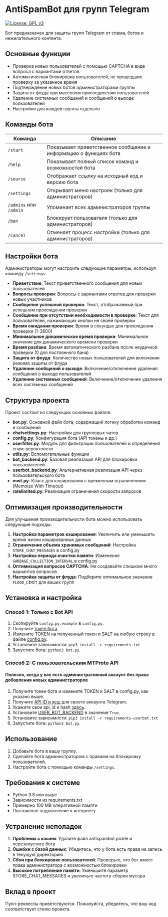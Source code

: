 # AntiSpamBot для групп Telegram
[![License: GPL v3](https://img.shields.io/badge/License-GPL%20v3-blue.svg)](./LICENSE)  

Бот предназначен для защиты групп Telegram от спама, ботов и нежелательного контента.

## Основные функции
- Проверка новых пользователей с помощью CAPTCHA в виде вопроса с вариантами ответов
- Автоматическая блокировка пользователей, не прошедших проверку за указанное время
- Подтверждение новых ботов администраторами группы
- Защита от флуда при массовом присоединении пользователей
- Удаление системных сообщений и сообщений о выходе пользователей
- Настройки для каждой группы отдельно

## Команды бота
| Команда | Описание |
|---------|----------|
| `/start` | Показывает приветственное сообщение и информацию о функциях бота |
| `/help` | Показывает полный список команд и возможностей бота |
| `/source` | Отображает ссылку на исходный код и версию бота |
| `/settings` | Открывает меню настроек (только для администраторов) |
| `/admins` или `/admin` | Упоминает всех администраторов группы |
| `/ban` | Блокирует пользователя (только для администраторов) |
| `/cancel` | Отменяет процесс настройки (только для администраторов) |

## Настройки бота
Администраторы могут настроить следующие параметры, используя команду `/settings`:

- **Приветствие**: Текст приветственного сообщения для новых пользователей
- **Вопросы проверки**: Вопросы с вариантами ответов для проверки новых участников
- **Сообщение успешной проверки**: Текст, отображаемый при успешном прохождении проверки
- **Сообщение при отсутствии необходимости в проверке**: Текст для пользователей, нажимающих кнопки не своей проверки
- **Время ожидания проверки**: Время в секундах для прохождения проверки (1-3600)
- **Минимальное динамическое время проверки**: Минимальное значение для динамического времени проверки
- **Время разбана**: Время автоматического разбана после неудачной проверки (0 для постоянного бана)
- **Защита от флуда**: Количество новых пользователей для включения режима защиты от флуда
- **Удаление сообщений о выходе**: Включение/отключение удаления сообщений о выходе пользователей
- **Удаление системных сообщений**: Включение/отключение удаления всех системных сообщений

## Структура проекта
Проект состоит из следующих основных файлов:
- **bot.py**: Основной файл бота, содержащий логику обработки команд и сообщений
- **chatsettings.py**: Настройки для групповых чатов
- **config.py**: Конфигурация бота (API токены и др.)
- **userfilter.py**: Модуль для фильтрации пользователей и определения спам-вероятности
- **utils.py**: Вспомогательные функции
- **bot_backend.py**: Базовая реализация API для блокировки пользователей
- **userbot_backend.py**: Альтернативная реализация API через пользовательского бота
- **mwt.py**: Класс для кэширования с временным ограничением (Memoize With Timeout)
- **ratelimited.py**: Реализация ограничения скорости запросов

## Оптимизация производительности
Для улучшения производительности бота можно использовать следующие подходы:
1. **Настройка параметров кэширования**: Увеличить или уменьшить время жизни кэшированных данных
2. **Ограничение объема хранимых сообщений**: Настройка `STORE_CHAT_MESSAGES` в config.py
3. **Настройка периода очистки памяти**: Изменение `GARBAGE_COLLECTION_INTERVAL` в config.py
4. **Оптимизация вопросов CAPTCHA**: Не создавайте слишком много вариантов вопросов
5. **Настройка защиты от флуда**: Подберите оптимальное значение `FLOOD_LIMIT` для ваших групп

## Установка и настройка

### Способ 1: Только с Bot API
1. Скопируйте `config.py.example` в `config.py`.  
2. Получите [токен бота](https://core.telegram.org/bots#6-botfather).  
3. Измените TOKEN на полученный токен и SALT на любую строку в файле [config.py](https://github.com/l1v0n1/AntiSpamBot-russian/blob/master/config.py.example#L2).  
4. Установите зависимости: `pip3 install -r requirements.txt`    
5. Запустите бота: `python3 bot.py`.  

### Способ 2: С пользовательским MTProto API
#### Полезно, когда у вас есть административный аккаунт без права добавления новых администраторов
1. Получите токен бота и измените TOKEN и SALT в config.py, как указано выше.
2. Получите [API ID и хеш](https://docs.telethon.dev/en/latest/basic/signing-in.html#signing-in) для своего аккаунта Telegram.
3. Укажите свои api_id и hash [здесь](https://github.com/l1v0n1/AntiSpamBot-russian/blob/master/config.py.example#L52).
4. Установите [USER_BOT_BACKEND](https://github.com/l1v0n1/AntiSpamBot-russian/blob/master/config.py.example#L51) в значение `True`.
5. Установите зависимости: `pip3 install -r requirements-userbot.txt`
6. Запустите бота: `python3 bot.py`.

## Использование
1. Добавьте бота в вашу группу.
2. Сделайте бота администратором с правами на блокировку пользователей.
3. Настройте бота с помощью команды `/settings`.

## Требования к системе
- Python 3.8 или выше
- Зависимости из requirements.txt
- Примерно 100 MB оперативной памяти
- Постоянное подключение к интернету

## Устранение неполадок
1. **Проблемы с кэшем**: Удалите файл antispambot.pickle и перезапустите бота
2. **Ошибки с базой данных**: Убедитесь, что у бота есть права на запись в текущую директорию
3. **Сбои при блокировке пользователей**: Проверьте, что бот имеет права администратора с возможностью блокировки
4. **Высокое потребление памяти**: Уменьшите параметр STORE_CHAT_MESSAGES и увеличьте частоту сборки мусора

## Вклад в проект
Пулл-реквесты приветствуются. Пожалуйста, убедитесь, что ваш код соответствует стилю проекта.
